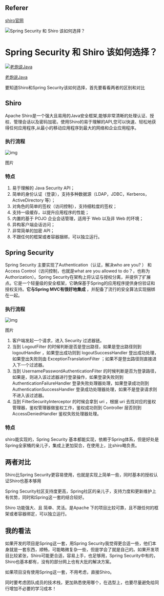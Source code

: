 ## Referer

[shiro官网](https://shiro.apache.org/)

![Spring Security 和 Shiro 该如何选择？](https://picx.zhimg.com/v2-842b6e9ffcae717712af8bf61ab1f77f_720w.jpg?source=172ae18b)

# Spring Security 和 Shiro 该如何选择？

[![老炮说Java](https://pic1.zhimg.com/v2-42e984a13626fd46797b809f60b0af61_l.jpg?source=172ae18b)](https://www.zhihu.com/people/qing-chun-80-19)

[老炮说Java](https://www.zhihu.com/people/qing-chun-80-19)

要知道Shiro和Spring Security该如何选择，首先要看看两者的区别和对比

## **Shiro**

Apache Shiro是一个强大且易用的Java安全框架,能够非常清晰的处理认证、授权、管理会话以及密码加密。使用Shiro的易于理解的API,您可以快速、轻松地获得任何应用程序,从最小的移动应用程序到最大的网络和企业应用程序。

### **执行流程**

![img](https://pic1.zhimg.com/80/v2-1a97a7267a5c8b0b834bdd9eaff70c98_720w.webp)

图片

### **特点**

1. 易于理解的 Java Security API；
2. 简单的身份认证（登录），支持多种数据源（LDAP，JDBC，Kerberos，ActiveDirectory 等）；
3. 对角色的简单的签权（访问控制），支持细粒度的签权；
4. 支持一级缓存，以提升应用程序的性能；
5. 内置的基于 POJO 企业会话管理，适用于 Web 以及非 Web 的环境；
6. 异构客户端会话访问；
7. 非常简单的加密 API；
8. 不跟任何的框架或者容器捆绑，可以独立运行。

## **Spring Security**

Spring Security 主要实现了Authentication（认证，解决who are you? ） 和 Access Control（访问控制，也就是what are you allowed to do？，也称为Authorization）。Spring Security在架构上将认证与授权分离，并提供了扩展点。它是一个轻量级的安全框架，它确保基于Spring的应用程序提供身份验证和授权支持。**它与Spring MVC有很好地集成** ，并配备了流行的安全算法实现捆绑在一起。

### **执行流程**

![img](https://pic3.zhimg.com/80/v2-6182ced5356edf79a93d23f0ab40f4ae_720w.webp)

图片

1. 客户端发起一个请求，进入 Security 过滤器链。
2. 当到 LogoutFilter 的时候判断是否是登出路径，如果是登出路径则到 logoutHandler ，如果登出成功则到 logoutSuccessHandler 登出成功处理，如果登出失败则由 ExceptionTranslationFilter ；如果不是登出路径则直接进入下一个过滤器。
3. 当到 UsernamePasswordAuthenticationFilter 的时候判断是否为登录路径，如果是，则进入该过滤器进行登录操作，如果登录失败则到 AuthenticationFailureHandler 登录失败处理器处理，如果登录成功则到 AuthenticationSuccessHandler 登录成功处理器处理，如果不是登录请求则不进入该过滤器。
4. 当到 FilterSecurityInterceptor 的时候会拿到 uri ，根据 uri 去找对应的鉴权管理器，鉴权管理器做鉴权工作，鉴权成功则到 Controller 层否则到 AccessDeniedHandler 鉴权失败处理器处理。

### **特点**

shiro能实现的，Spring Security 基本都能实现，依赖于Spring体系，但是好处是Spring全家桶的亲儿子，集成上更加契合，在使用上，比shiro略负责。

## **两者对比**

Shiro比Spring Security更容易使用，也就是实现上简单一些，同时基本的授权认证Shiro也基本够用

Spring Security社区支持度更高，Spring社区的亲儿子，支持力度和更新维护上有优势，同时和Spring这一套的结合较好。

Shiro 功能强大、且 简单、灵活。是Apache 下的项目比较可靠，且不跟任何的框架或者容器绑定，可以独立运行。

## **我的看法**

如果开发的项目是Spring这一套，用Spring Security我觉得更合适一些，他们本身就是一套东西，顺畅，可能略微复杂一些，但是学会了就是自己的。如果开发项目比较紧张，Shiro可能更合适，容易上手，也足够用，Spring Security中有的，Shiro也基本都有，没有的部分网上也有大批的解决方案。

如果项目没有使用Spring这一套，不用考虑，直接Shiro。

同时要考虑团队成员的技术栈，更加熟悉使用哪个，在选型上，也要尽量避免给同行增加不必要的学习成本！